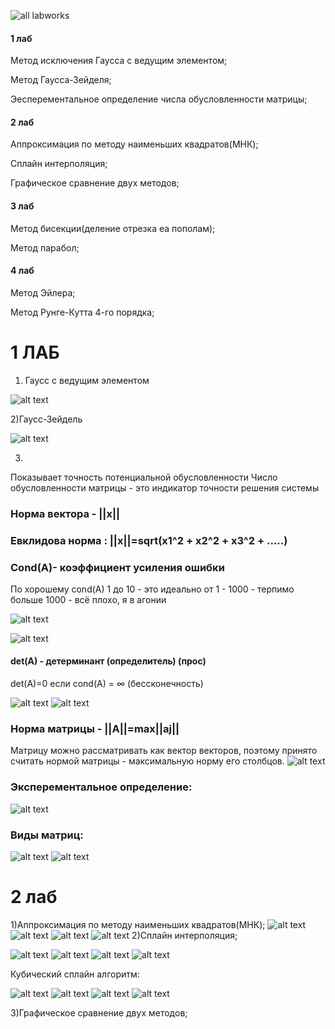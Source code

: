 ![all labworks](https://media.discordapp.net/attachments/578480014740422676/783811352182652938/unknown.png)
#### 1 лаб 
  Метод исключения Гаусса с ведущим элементом;
  
  Метод Гаусса-Зейделя;
  
  Эесперементальное определение числа обусловленности матрицы;
#### 2 лаб   
  Аппроксимация по методу наименьших квадратов(МНК);
 
  Сплайн интерполяция;
  
  Графическое сравнение двух методов;
#### 3 лаб  
  Метод бисекции(деление отрезка еа пополам);
  
  Метод парабол;
#### 4 лаб
  Метод Эйлера;
  
  Метод Рунге-Кутта 4-го порядка;
# 1 ЛАБ
1) Гаусс с ведущим элементом 

![alt text](https://github.com/dewhitee/numerical-methods/blob/main/Images/Gauss%20i%20vedusij%20element.png)

2)Гаусс-Зейдель

![alt text](https://github.com/dewhitee/numerical-methods/blob/main/Images/Method%20Gaussa%20Zeidela.png)

3)

Показывает точность потенциальной обусловленности 
Число обусловленности матрицы - это индикатор точности решения системы

### Норма вектора - ||x||
### Евклидова норма : ||x||=sqrt(x1^2 + x2^2 + x3^2 + .....)
### Cond(A)- коэффициент усиления ошибки 
По хорошему cond(A) 1 до 10 - это идеально
от 1 - 1000 - терпимо
больше 1000 - всё плохо, я в агонии

![alt text](https://media.discordapp.net/attachments/578480014740422676/783643689959424000/unknown.png)

![alt text](https://github.com/dewhitee/numerical-methods/blob/main/Images/%D0%A7%D0%B8%D1%81%D0%BB%D0%BE%20%D0%BE%D0%B1%D1%83%D1%81%D0%BB%D0%BE%D0%B2%D0%BB%D0%B5%D0%BD%D0%BD%D0%BE%D1%81%D1%82%D0%B8%20%D0%BC%D0%B0%D1%82%D1%80%D0%B8%D1%86%D1%8B.png?raw=true)

#### det(A) - детерминант (определитель) (прос)
det(A)=0    если    cond(A) = ∞ (бессконечность)

![alt text](https://wikimedia.org/api/rest_v1/media/math/render/svg/5b2e40d390e1d26039aabee44c7d1d86c8755232)
![alt text](https://wikimedia.org/api/rest_v1/media/math/render/svg/a891ca1b518ba39ff21a458c74f9cc74bcefb18c)

### Норма матрицы - ||A||=max||aj||
Матрицу можно рассматривать как вектор векторов, поэтому принято считать нормой матрицы - максимальную норму его столбцов.
![alt text](https://media.discordapp.net/attachments/578480014740422676/783348864052363284/unknown.png)

### Эксперементальное определение: 
![alt text](https://github.com/dewhitee/numerical-methods/blob/main/Images/Эксперементальный%20метод.png)


### Виды матриц:

![alt text](https://github.com/dewhitee/numerical-methods/blob/main/Images/Oboznacenie%20matrici%201.png)
![alt text](https://github.com/dewhitee/numerical-methods/blob/main/Images/Oboznacenie%20matrici%202.png)

# 2 лаб   
  1)Аппроксимация по методу наименьших квадратов(МНК);
  ![alt text]()
  ![alt text](https://github.com/dewhitee/numerical-methods/blob/main/Images/%D0%90%D0%BF%D0%BF%D1%80%D0%BE%D0%BA%D1%81%D0%B8%D0%BC%D0%B0%D1%86%D0%B8%D1%8F.png)
  ![alt text](https://github.com/dewhitee/numerical-methods/blob/main/Images/%D0%9C%D0%B5%D1%82%D0%BE%D0%B4%20%D0%9C%D0%9D%D0%9A.png)
  ![alt text](https://github.com/dewhitee/numerical-methods/blob/main/Images/%D0%9C%D0%B5%D1%82%D0%BE%D0%B4%20%D0%9C%D0%9D%D0%9A%202.png)
  2)Сплайн интерполяция;
  
 ![alt text](https://github.com/dewhitee/numerical-methods/blob/main/Images/%D0%9A%D1%83%D0%B1%D0%B8%D1%87%D0%B5%D1%81%D0%BA%D0%B8%D0%B9%20%D1%81%D0%BF%D0%BB%D0%B0%D0%B9%D0%BD.png)
 ![alt text](https://github.com/dewhitee/numerical-methods/blob/main/Images/%D0%9A%D1%83%D0%B1%D0%B8%D1%87%D0%B5%D1%81%D0%BA%D0%B8%D0%B9%20%D1%81%D0%BF%D0%BB%D0%B0%D0%B9%D0%BD%20%D0%B0%D0%BB%D0%B3%D0%BE%D1%80%D0%B8%D1%82%D0%BC%202.png)
 ![alt text](https://github.com/dewhitee/numerical-methods/blob/main/Images/%D0%9A%D1%83%D0%B1%D0%B8%D1%87%D0%B5%D1%81%D0%BA%D0%B8%D0%B9%20%D1%81%D0%BF%D0%BB%D0%B0%D0%B9%D0%BD%20%D0%B0%D0%BB%D0%B3%D0%BE%D1%80%D0%B8%D1%82%D0%BC%203.png)
 ![alt text](https://github.com/dewhitee/numerical-methods/blob/main/Images/%D0%9A%D1%83%D0%B1%D0%B8%D1%87%D0%B5%D1%81%D0%BA%D0%B8%D0%B9%20%D1%81%D0%BF%D0%BB%D0%B0%D0%B9%D0%BD%204.png)
 
 Кубический сплайн алгоритм:
 
 ![alt text](https://github.com/dewhitee/numerical-methods/blob/main/Images/%D0%9A%D1%83%D0%B1%D0%B8%D1%87%D0%B5%D1%81%D0%BA%D0%B8%D0%B9%20%D1%81%D0%BF%D0%BB%D0%B0%D0%B9%D0%BD%20%D0%B0%D0%BB%D0%B3%D0%BE%D1%80%D0%B8%D1%82%D0%BC.png)
 ![alt text](https://github.com/dewhitee/numerical-methods/blob/main/Images/%D0%9A%D1%83%D0%B1%D0%B8%D1%87%D0%B5%D1%81%D0%BA%D0%B8%D0%B9%20%D1%81%D0%BF%D0%BB%D0%B0%D0%B9%D0%BD%20%D0%B0%D0%BB%D0%B3%D0%BE%D1%80%D0%B8%D1%82%D0%BC%202.png)
 ![alt text](https://github.com/dewhitee/numerical-methods/blob/main/Images/%D0%9A%D1%83%D0%B1%D0%B8%D1%87%D0%B5%D1%81%D0%BA%D0%B8%D0%B9%20%D1%81%D0%BF%D0%BB%D0%B0%D0%B9%D0%BD%20%D0%B0%D0%BB%D0%B3%D0%BE%D1%80%D0%B8%D1%82%D0%BC%203.png)
 ![alt text](https://github.com/dewhitee/numerical-methods/blob/main/Images/%D0%9A%D1%83%D0%B1%D0%B8%D1%87%D0%B5%D1%81%D0%BA%D0%B8%D0%B9%20%D1%81%D0%BF%D0%BB%D0%B0%D0%B9%D0%BD%20%D0%B0%D0%BB%D0%B3%D0%BE%D1%80%D0%B8%D1%82%D0%BC%204.png)
  
  3)Графическое сравнение двух методов;
